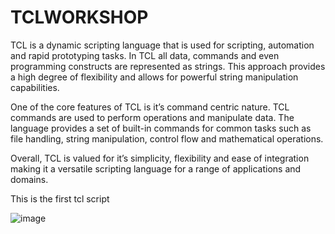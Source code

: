 # TCLWORKSHOP

TCL is a dynamic scripting language that is used for scripting, automation and rapid prototyping tasks. In TCL all data, commands and even programming constructs are represented as strings. This approach provides a high degree of flexibility and allows for powerful string manipulation capabilities.

One of the core features of TCL is it’s command centric nature. TCL commands are used to perform operations and manipulate data. The language provides a set of built-in commands for common tasks such as file handling, string manipulation, control flow and mathematical operations.

Overall, TCL is valued for it’s simplicity, flexibility and ease of integration making it a versatile scripting language for a range of applications and domains.

This is the first tcl script

![image](https://github.com/RanjithKumarMadam/TCLWORKSHOP/assets/139199624/de95e4d8-2072-469d-bd09-44cff919b1f5)

